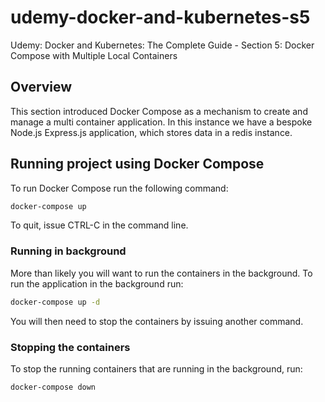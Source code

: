 # udemy-docker-and-kubernetes-s5
Udemy: Docker and Kubernetes: The Complete Guide - Section 5: Docker Compose with Multiple Local Containers

## Overview

This section introduced Docker Compose as a mechanism to create and manage a multi container application. In this instance we have a bespoke Node.js Express.js application, which stores data in a redis instance.

## Running project using Docker Compose

To run Docker Compose run the following command:

```bash
docker-compose up
```

To quit, issue CTRL-C in the command line.

### Running in background

More than likely you will want to run the containers in the background. To run the application in the background run:

```bash
docker-compose up -d
```

You will then need to stop the containers by issuing another command.

### Stopping the containers

To stop the running containers that are running in the background, run:

```bash
docker-compose down
```
